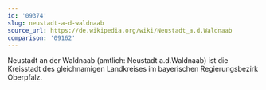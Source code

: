 ```yaml
---
id: '09374'
slug: neustadt-a-d-waldnaab
source_url: https://de.wikipedia.org/wiki/Neustadt_a.d.Waldnaab
comparison: '09162'
---
```


Neustadt an der Waldnaab (amtlich: Neustadt a.d.Waldnaab) ist die Kreisstadt des gleichnamigen Landkreises im bayerischen Regierungsbezirk Oberpfalz.
